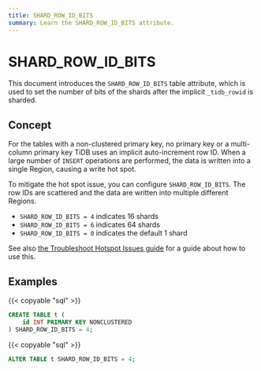 ```yaml
---
title: SHARD_ROW_ID_BITS
summary: Learn the SHARD_ROW_ID_BITS attribute.
---
```


# SHARD_ROW_ID_BITS

This document introduces the `SHARD_ROW_ID_BITS` table attribute, which is used to set the number of bits of the shards after the implicit `_tidb_rowid` is sharded.

## Concept

For the tables with a non-clustered primary key, no primary key or a multi-column primary key TiDB uses an implicit auto-increment row ID. When a large number of `INSERT` operations are performed, the data is written into a single Region, causing a write hot spot.

To mitigate the hot spot issue, you can configure `SHARD_ROW_ID_BITS`. The row IDs are scattered and the data are written into multiple different Regions.

- `SHARD_ROW_ID_BITS = 4` indicates 16 shards
- `SHARD_ROW_ID_BITS = 6` indicates 64 shards
- `SHARD_ROW_ID_BITS = 0` indicates the default 1 shard

See also [the Troubleshoot Hotspot Issues guide](/troubleshoot-hot-spot-issues.md#use-shard_row_id_bits-to-process-hotspots) for a guide about how to use this.
## Examples

{{< copyable "sql" >}}

```sql
CREATE TABLE t (
    id INT PRIMARY KEY NONCLUSTERED
) SHARD_ROW_ID_BITS = 4;
```

{{< copyable "sql" >}}

```sql
ALTER TABLE t SHARD_ROW_ID_BITS = 4;
```
